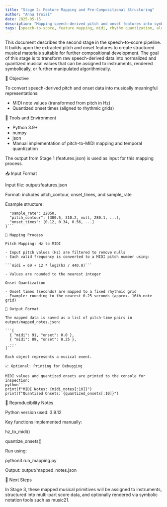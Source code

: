 ```yaml
---
title: "Stage 2: Feature Mapping and Pre-Compositional Structuring"
author: "Anna Troisi"
date: 2025-05-15
description: "Mapping speech-derived pitch and onset features into symbolic musical structures for generative composition."
tags: [speech-to-score, feature mapping, midi, rhythm quantization, algorithmic composition]
---
```


This document describes the second stage in the speech-to-score pipeline. It builds upon the extracted pitch and onset features to create structured musical materials suitable for further compositional development. The goal of this stage is to transform raw speech-derived data into normalized and quantized musical values that can be assigned to instruments, rendered symbolically, or further manipulated algorithmically.

🎯 Objective

To convert speech-derived pitch and onset data into musically meaningful representations:

- MIDI note values (transformed from pitch in Hz)
- Quantized onset times (aligned to rhythmic grids)

🧰 Tools and Environment

- Python 3.9+
- numpy
- json
- Manual implementation of pitch-to-MIDI mapping and temporal quantization

The output from Stage 1 (features.json) is used as input for this mapping process.

📥 Input Format

Input file: output/features.json

Format: includes pitch_contour, onset_times, and sample_rate

Example structure:

```{
  "sample_rate": 22050,
  "pitch_contour": [300.5, 310.2, null, 280.1, ...],
  "onset_times": [0.12, 0.34, 0.56, ...]
}```

🔁 Mapping Process

Pitch Mapping: Hz to MIDI

- Input pitch values (Hz) are filtered to remove nulls
- Each valid frequency is converted to a MIDI pitch number using:

```midi = 69 + 12 * log2(hz / 440.0)```

- Values are rounded to the nearest integer

Onset Quantization

- Onset times (seconds) are mapped to a fixed rhythmic grid
- Example: rounding to the nearest 0.25 seconds (approx. 16th-note grid)

💾 Output Format

The mapped data is saved as a list of pitch-time pairs in output/mapped_notes.json:

```[
  { "midi": 91, "onset": 0.0 },
  { "midi": 89, "onset": 0.25 },
  ...
]```

Each object represents a musical event.

📈 Optional: Printing for Debugging

MIDI values and quantized onsets are printed to the console for inspection:
python```
print(f"MIDI Notes: {midi_notes[:10]}")
print(f"Quantized Onsets: {quantized_onsets[:10]}")
```

🔁 Reproducibility Notes

Python version used: 3.9.12

Key functions implemented manually:

hz_to_midi()

quantize_onsets()

Run using:

python3 run_mapping.py

Output: output/mapped_notes.json

🧭 Next Steps

In Stage 3, these mapped musical primitives will be assigned to instruments, structured into multi-part score data, and optionally rendered via symbolic notation tools such as music21.
